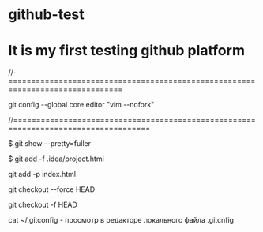 # github-test

# It is my first testing github platform

//-===============================================================================

git config --global core.editor "vim --nofork"

//====================================================================================

$ git show --pretty=fuller

$ git add -f .idea/project.html

git add -p index.html

git checkout --force HEAD

git checkout -f HEAD

cat ~/.gitconfig - просмотр в редакторе локального файла .gitcnfig

